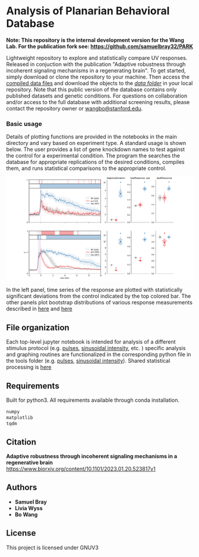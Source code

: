 
Analysis of Planarian Behavioral Database
================================

**Note: This repository is the internal development version for the Wang Lab. For the publication fork see: https://github.com/samuelbray32/PARK**

Lightweight repository to explore and statistically compare UV responses. Released in conjuction with the publication "Adaptive robustness through incoherent signaling mechanisms in a regenerating brain". To get started, simply download or clone the repository to your machine. Then access the [compiled data files](https://tinyurl.com/robustBehavior) and download the objects to the [_data folder_](/data/) in your local repository. Note that this public version of the database contains only published datasets and genetic conditions. For questions on collaboration and/or access to the full database with additional screening results, please contact the repository owner or wangbo@stanford.edu.


### Basic usage
Details of plotting functions are provided in the notebooks in the main directory and vary based on experiment type. A standard usage is shown below. The user provides a list of gene knockdown names to test against the control for a experimental condition. The program the searches the database for appropriate replications of the desired conditions, compiles them, and runs statistical comparisons to the appropriate control.  

![picture](/tools/demo.png)

In the left panel, time series of the response are plotted with statistically significant deviations from the control indicated by the top colored bar. The other panels plot bootstrap distributions of various response measurements described in [here](/tools/measurements_pop.py) and [here](/tools/measurements.py)

## File organization
Each top-level jupyter notebook is intended for analysis of a different stimulus protocol (e.g. [pulses](/publication_rnaiCompilation.ipynb), [sinusoidal intensity](/sinWaves.ipynb), etc. ) specific analysis and graphing routines are functionalized in the corresponding python file in the tools folder (e.g. [pulses](/tools/results.py), [sinusoidal intensity](/tools/results_sin.py)). Shared statistical processing is [here](/tools/measurements.py)


## Requirements
Built for python3. All requirements available through conda installation.

```console
numpy
matplotlib
tqdm
```

## Citation
**Adaptive robustness through incoherent signaling mechanisms in a regenerative brain**
https://www.biorxiv.org/content/10.1101/2023.01.20.523817v1

## Authors

* **Samuel Bray**
* **Livia Wyss**
* **Bo Wang**

## License

This project is licensed under GNUV3
